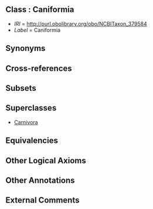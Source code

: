 
## Class : Caniformia

 * *IRI* = http://purl.obolibrary.org/obo/NCBITaxon_379584
 * *Label* = Caniformia

## Synonyms


## Cross-references


## Subsets


## Superclasses

 * [Carnivora](../../NCBITaxon/54/NCBITaxon_33554.md)

## Equivalencies


## Other Logical Axioms


## Other Annotations


## External Comments

